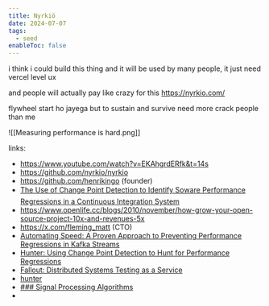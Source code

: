 ```yaml
---
title: Nyrkiö
date: 2024-07-07
tags:
  - seed
enableToc: false
---
```

i think i could build this thing and it will be used by many people, it just need vercel level ux


and people will actually pay like crazy for this
https://nyrkio.com/

flywheel start ho jayega but to sustain and survive need more crack people than me

![[Measuring performance is hard.png]]

links:
- https://www.youtube.com/watch?v=EKAhgrdERfk&t=14s
- https://github.com/nyrkio/nyrkio
- https://github.com/henrikingo (founder)
- [The Use of Change Point Detection to Identify Soware Performance Regressions in a Continuous Integration System](https://arxiv.org/pdf/2003.00584)
- https://www.openlife.cc/blogs/2010/november/how-grow-your-open-source-project-10x-and-revenues-5x
- https://x.com/fleming_matt (CTO)
- [Automating Speed: A Proven Approach to Preventing Performance Regressions in Kafka Streams](https://www.confluent.io/events/kafka-summit-london-2024/automating-speed-a-proven-approach-to-preventing-performance-regressions-in/)
- [Hunter: Using Change Point Detection to Hunt for Performance Regressions](https://arxiv.org/pdf/2301.03034)
- [Fallout: Distributed Systems Testing as a Service](https://arxiv.org/pdf/2110.05543)
- [hunter](https://github.com/datastax-labs/hunter)
- [### Signal Processing Algorithms](https://github.com/mongodb/signal-processing-algorithms)
- 